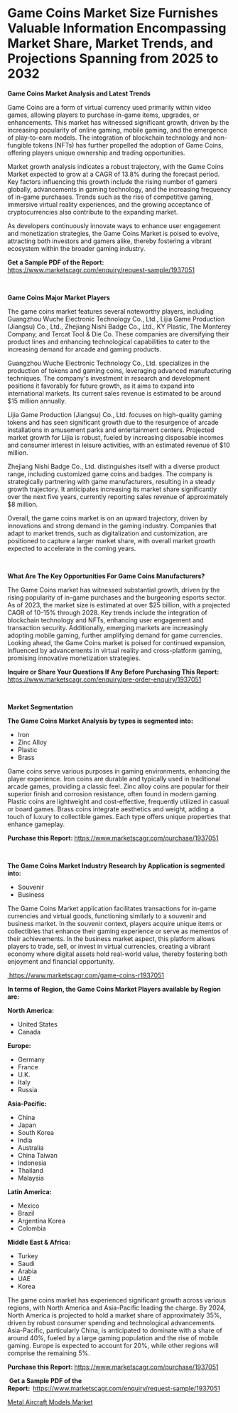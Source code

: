 <p><h1>Game Coins Market Size Furnishes Valuable Information Encompassing Market Share, Market Trends, and Projections Spanning from 2025 to 2032</h1></p><p><strong>Game Coins Market Analysis and Latest Trends</strong></p>
<p><p>Game Coins are a form of virtual currency used primarily within video games, allowing players to purchase in-game items, upgrades, or enhancements. This market has witnessed significant growth, driven by the increasing popularity of online gaming, mobile gaming, and the emergence of play-to-earn models. The integration of blockchain technology and non-fungible tokens (NFTs) has further propelled the adoption of Game Coins, offering players unique ownership and trading opportunities.</p><p>Market growth analysis indicates a robust trajectory, with the Game Coins Market expected to grow at a CAGR of 13.8% during the forecast period. Key factors influencing this growth include the rising number of gamers globally, advancements in gaming technology, and the increasing frequency of in-game purchases. Trends such as the rise of competitive gaming, immersive virtual reality experiences, and the growing acceptance of cryptocurrencies also contribute to the expanding market. </p><p>As developers continuously innovate ways to enhance user engagement and monetization strategies, the Game Coins Market is poised to evolve, attracting both investors and gamers alike, thereby fostering a vibrant ecosystem within the broader gaming industry.</p></p>
<p><strong>Get a Sample PDF of the Report:&nbsp;</strong> <a href="https://www.marketscagr.com/enquiry/request-sample/1937051?utm_campaign=2106&utm_medium=2&utm_source=Github&utm_content=ia&utm_term=05042025&utm_id=game-coins">https://www.marketscagr.com/enquiry/request-sample/1937051</a></p>
<p>&nbsp;</p>
<p><strong>Game Coins Major Market Players</strong></p>
<p><p>The game coins market features several noteworthy players, including Guangzhou Wuche Electronic Technology Co., Ltd., Lijia Game Production (Jiangsu) Co., Ltd., Zhejiang Nishi Badge Co., Ltd., KY Plastic, The Monterey Company, and Tercat Tool & Die Co. These companies are diversifying their product lines and enhancing technological capabilities to cater to the increasing demand for arcade and gaming products.</p><p>Guangzhou Wuche Electronic Technology Co., Ltd. specializes in the production of tokens and gaming coins, leveraging advanced manufacturing techniques. The company's investment in research and development positions it favorably for future growth, as it aims to expand into international markets. Its current sales revenue is estimated to be around $15 million annually.</p><p>Lijia Game Production (Jiangsu) Co., Ltd. focuses on high-quality gaming tokens and has seen significant growth due to the resurgence of arcade installations in amusement parks and entertainment centers. Projected market growth for Lijia is robust, fueled by increasing disposable incomes and consumer interest in leisure activities, with an estimated revenue of $10 million.</p><p>Zhejiang Nishi Badge Co., Ltd. distinguishes itself with a diverse product range, including customized game coins and badges. The company is strategically partnering with game manufacturers, resulting in a steady growth trajectory. It anticipates increasing its market share significantly over the next five years, currently reporting sales revenue of approximately $8 million.</p><p>Overall, the game coins market is on an upward trajectory, driven by innovations and strong demand in the gaming industry. Companies that adapt to market trends, such as digitalization and customization, are positioned to capture a larger market share, with overall market growth expected to accelerate in the coming years.</p></p>
<p>&nbsp;</p>
<p><strong>What Are The Key Opportunities For Game Coins Manufacturers?</strong></p>
<p><p>The Game Coins market has witnessed substantial growth, driven by the rising popularity of in-game purchases and the burgeoning esports sector. As of 2023, the market size is estimated at over $25 billion, with a projected CAGR of 10-15% through 2028. Key trends include the integration of blockchain technology and NFTs, enhancing user engagement and transaction security. Additionally, emerging markets are increasingly adopting mobile gaming, further amplifying demand for game currencies. Looking ahead, the Game Coins market is poised for continued expansion, influenced by advancements in virtual reality and cross-platform gaming, promising innovative monetization strategies.</p></p>
<p><strong>Inquire or Share Your Questions If Any Before Purchasing This Report:</strong> <a href="https://www.marketscagr.com/enquiry/pre-order-enquiry/1937051?utm_campaign=2106&utm_medium=2&utm_source=Github&utm_content=ia&utm_term=05042025&utm_id=game-coins">https://www.marketscagr.com/enquiry/pre-order-enquiry/1937051</a></p>
<p>&nbsp;</p>
<p><strong>Market Segmentation</strong></p>
<p><strong>The Game Coins Market Analysis by types is segmented into:</strong></p>
<p><ul><li>Iron</li><li>Zinc Alloy</li><li>Plastic</li><li>Brass</li></ul></p>
<p><p>Game coins serve various purposes in gaming environments, enhancing the player experience. Iron coins are durable and typically used in traditional arcade games, providing a classic feel. Zinc alloy coins are popular for their superior finish and corrosion resistance, often found in modern gaming. Plastic coins are lightweight and cost-effective, frequently utilized in casual or board games. Brass coins integrate aesthetics and weight, adding a touch of luxury to collectible games. Each type offers unique properties that enhance gameplay.</p></p>
<p><strong>Purchase this Report:&nbsp;</strong><a href="https://www.marketscagr.com/purchase/1937051?utm_campaign=2106&utm_medium=2&utm_source=Github&utm_content=ia&utm_term=05042025&utm_id=game-coins">https://www.marketscagr.com/purchase/1937051</a></p>
<p>&nbsp;</p>
<p><strong>The Game Coins Market Industry Research by Application is segmented into:</strong></p>
<p><ul><li>Souvenir</li><li>Business</li></ul></p>
<p><p>The Game Coins Market application facilitates transactions for in-game currencies and virtual goods, functioning similarly to a souvenir and business market. In the souvenir context, players acquire unique items or collectibles that enhance their gaming experience or serve as mementos of their achievements. In the business market aspect, this platform allows players to trade, sell, or invest in virtual currencies, creating a vibrant economy where digital assets hold real-world value, thereby fostering both enjoyment and financial opportunity.</p></p>
<p><a href="https://www.marketscagr.com/game-coins-r1937051?utm_campaign=2106&utm_medium=2&utm_source=Github&utm_content=ia&utm_term=05042025&utm_id=game-coins">&nbsp;https://www.marketscagr.com/game-coins-r1937051</a></p>
<p><strong>In terms of Region, the Game Coins Market Players available by Region are:</strong></p>
<p>
    <p> <strong> North America: </strong>
        <ul>
            <li>United States</li>
            <li>Canada</li>
        </ul>
        </p> 
    <p> <strong> Europe: </strong>
        <ul>
            <li>Germany</li>
            <li>France</li>
            <li>U.K.</li>
            <li>Italy</li>
            <li>Russia</li>
        </ul>
        </p> 
    <p> <strong> Asia-Pacific: </strong>
        <ul>
            <li>China</li>
            <li>Japan</li>
            <li>South Korea</li>
            <li>India</li>
            <li>Australia</li>
            <li>China Taiwan</li>
            <li>Indonesia</li>
            <li>Thailand</li>
            <li>Malaysia</li>
        </ul>
        </p> 
    <p> <strong> Latin America: </strong>
        <ul>
            <li>Mexico</li>
            <li>Brazil</li>
            <li>Argentina Korea</li>
            <li>Colombia</li>
        </ul>
        </p> 
    <p> <strong> Middle East & Africa: </strong>
        <ul>
            <li>Turkey</li>
            <li>Saudi</li>
            <li>Arabia</li>
            <li>UAE</li>
            <li>Korea</li>
        </ul>
    </p>
    </p>
<p><p>The game coins market has experienced significant growth across various regions, with North America and Asia-Pacific leading the charge. By 2024, North America is projected to hold a market share of approximately 35%, driven by robust consumer spending and technological advancements. Asia-Pacific, particularly China, is anticipated to dominate with a share of around 40%, fueled by a large gaming population and the rise of mobile gaming. Europe is expected to account for 20%, while other regions will comprise the remaining 5%.</p></p>
<p><strong>Purchase this Report: </strong><a href="https://www.marketscagr.com/purchase/1937051?utm_campaign=2106&utm_medium=2&utm_source=Github&utm_content=ia&utm_term=05042025&utm_id=game-coins">https://www.marketscagr.com/purchase/1937051</a></p>
<p>&nbsp;<strong>Get a Sample PDF of the Report:&nbsp;&nbsp;</strong><a href="https://www.marketscagr.com/enquiry/request-sample/1937051?utm_campaign=2106&utm_medium=2&utm_source=Github&utm_content=ia&utm_term=05042025&utm_id=game-coins">https://www.marketscagr.com/enquiry/request-sample/1937051</a></p>
<p><strong></strong></p>
<p><p><a href="https://github.com/JosephineMcguire65/Market-Research-Report-List-2/blob/main/metal-aircraft-models-market.md?utm_campaign=2106&utm_medium=2&utm_source=Github&utm_content=ia&utm_term=05042025&utm_id=game-coins">Metal Aircraft Models Market</a></p></p>